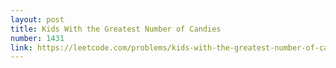 ```yaml
---
layout: post
title: Kids With the Greatest Number of Candies
number: 1431
link: https://leetcode.com/problems/kids-with-the-greatest-number-of-candies
---
```

